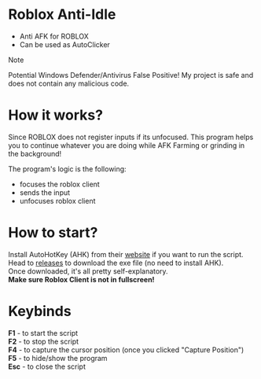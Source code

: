 # Roblox Anti-Idle
- Anti AFK for ROBLOX
- Can be used as AutoClicker

> [!NOTE]
> Potential Windows Defender/Antivirus False Positive! My project is safe and does not contain any malicious code.

# How it works?
Since ROBLOX does not register inputs if its unfocused. This program helps you to continue whatever you are doing while AFK Farming or grinding in the background!  
  
The program's logic is the following:    
- focuses the roblox client  
- sends the input  
- unfocuses roblox client  

# How to start?
Install AutoHotKey (AHK) from their [website](https://www.autohotkey.com/) if you want to run the script.  
Head to [releases](https://github.com/JianKEG/Roblox-Anti-Idle/releases) to download the exe file (no need to install AHK).  
Once downloaded, it's all pretty self-explanatory.   
**Make sure Roblox Client is not in fullscreen!**  
# Keybinds
**F1** - to start the script  
**F2** - to stop the script  
**F4** - to capture the cursor position (once you clicked "Capture Position")  
**F5** - to hide/show the program  
**Esc** - to close the script 
